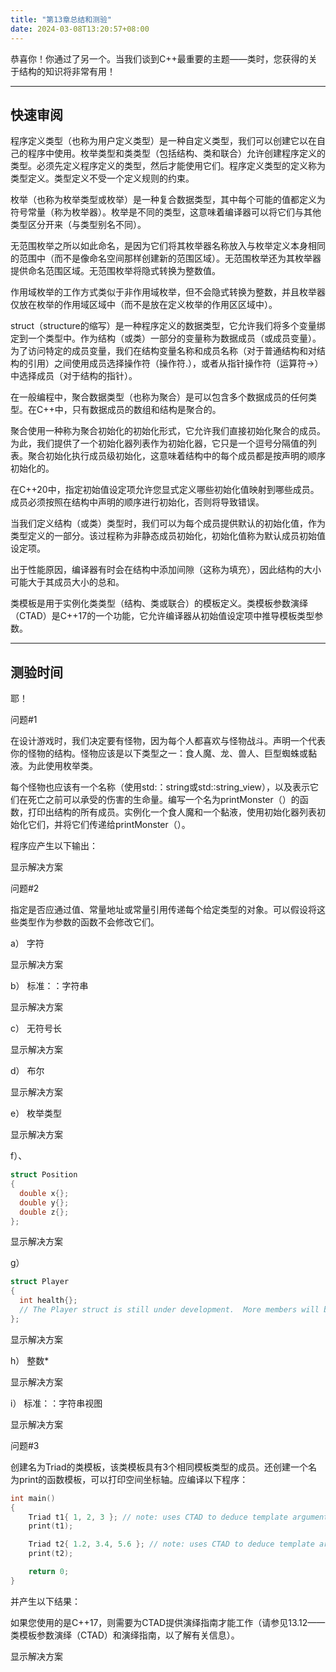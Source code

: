 ```yaml
---
title: "第13章总结和测验"
date: 2024-03-08T13:20:57+08:00
---
```


恭喜你！你通过了另一个。当我们谈到C++最重要的主题——类时，您获得的关于结构的知识将非常有用！

***
## 快速审阅

程序定义类型（也称为用户定义类型）是一种自定义类型，我们可以创建它以在自己的程序中使用。枚举类型和类类型（包括结构、类和联合）允许创建程序定义的类型。必须先定义程序定义的类型，然后才能使用它们。程序定义类型的定义称为类型定义。类型定义不受一个定义规则的约束。

枚举（也称为枚举类型或枚举）是一种复合数据类型，其中每个可能的值都定义为符号常量（称为枚举器）。枚举是不同的类型，这意味着编译器可以将它们与其他类型区分开来（与类型别名不同）。

无范围枚举之所以如此命名，是因为它们将其枚举器名称放入与枚举定义本身相同的范围中（而不是像命名空间那样创建新的范围区域）。无范围枚举还为其枚举器提供命名范围区域。无范围枚举将隐式转换为整数值。

作用域枚举的工作方式类似于非作用域枚举，但不会隐式转换为整数，并且枚举器仅放在枚举的作用域区域中（而不是放在定义枚举的作用区区域中）。

struct（structure的缩写）是一种程序定义的数据类型，它允许我们将多个变量绑定到一个类型中。作为结构（或类）一部分的变量称为数据成员（或成员变量）。为了访问特定的成员变量，我们在结构变量名称和成员名称（对于普通结构和对结构的引用）之间使用成员选择操作符（操作符.），或者从指针操作符（运算符->）中选择成员（对于结构的指针）。

在一般编程中，聚合数据类型（也称为聚合）是可以包含多个数据成员的任何类型。在C++中，只有数据成员的数组和结构是聚合的。

聚合使用一种称为聚合初始化的初始化形式，它允许我们直接初始化聚合的成员。为此，我们提供了一个初始化器列表作为初始化器，它只是一个逗号分隔值的列表。聚合初始化执行成员级初始化，这意味着结构中的每个成员都是按声明的顺序初始化的。

在C++20中，指定初始值设定项允许您显式定义哪些初始化值映射到哪些成员。成员必须按照在结构中声明的顺序进行初始化，否则将导致错误。

当我们定义结构（或类）类型时，我们可以为每个成员提供默认的初始化值，作为类型定义的一部分。该过程称为非静态成员初始化，初始化值称为默认成员初始值设定项。

出于性能原因，编译器有时会在结构中添加间隙（这称为填充），因此结构的大小可能大于其成员大小的总和。

类模板是用于实例化类类型（结构、类或联合）的模板定义。类模板参数演绎（CTAD）是C++17的一个功能，它允许编译器从初始值设定项中推导模板类型参数。

***
## 测验时间

耶！

问题#1

在设计游戏时，我们决定要有怪物，因为每个人都喜欢与怪物战斗。声明一个代表你的怪物的结构。怪物应该是以下类型之一：食人魔、龙、兽人、巨型蜘蛛或黏液。为此使用枚举类。

每个怪物也应该有一个名称（使用std:：string或std:∶string_view），以及表示它们在死亡之前可以承受的伤害的生命量。编写一个名为printMonster（）的函数，打印出结构的所有成员。实例化一个食人魔和一个黏液，使用初始化器列表初始化它们，并将它们传递给printMonster（）。

程序应产生以下输出：

显示解决方案

问题#2

指定是否应通过值、常量地址或常量引用传递每个给定类型的对象。可以假设将这些类型作为参数的函数不会修改它们。

a） 字符

显示解决方案

b） 标准：：字符串

显示解决方案

c） 无符号长

显示解决方案

d） 布尔

显示解决方案

e） 枚举类型

显示解决方案

f）、

```C++
struct Position
{
  double x{};
  double y{};
  double z{};
};
```

显示解决方案

g）

```C++
struct Player
{
  int health{};
  // The Player struct is still under development.  More members will be added.
};
```

显示解决方案

h） 整数*

显示解决方案

i） 标准：：字符串视图

显示解决方案

问题#3

创建名为Triad的类模板，该类模板具有3个相同模板类型的成员。还创建一个名为print的函数模板，可以打印空间坐标轴。应编译以下程序：

```C++
int main()
{
	Triad t1{ 1, 2, 3 }; // note: uses CTAD to deduce template arguments
	print(t1);

	Triad t2{ 1.2, 3.4, 5.6 }; // note: uses CTAD to deduce template arguments
	print(t2);

	return 0;
}
```

并产生以下结果：

如果您使用的是C++17，则需要为CTAD提供演绎指南才能工作（请参见13.12——类模板参数演绎（CTAD）和演绎指南，以了解有关信息）。

显示解决方案

